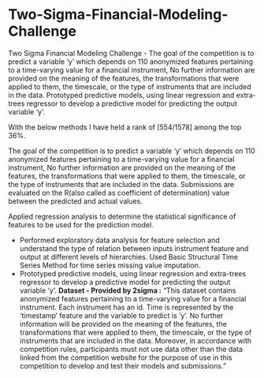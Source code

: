 # Two-Sigma-Financial-Modeling-Challenge
Two Sigma Financial Modeling Challenge - The goal of the competition is to predict a variable ‘y’ which depends on 110 anonymized features pertaining to a time-varying value for a financial instrument, No further information are provided on the meaning of the features, the transformations that were applied to them, the timescale, or the type of instruments that are included in the data. Prototyped predictive models, using linear regression and extra-trees regressor to develop a predictive model for predicting the output variable ‘y’. 

With the below methods I have held a rank of [554/1578] among the top 36%.

The goal of the competition is to predict a variable ‘y’ which depends on 110 anonymized features pertaining to a time-varying value for a financial instrument, No further information are provided on the meaning of the features, the transformations that were applied to them, the timescale, or the type of instruments that are included in the data. Submissions are evaluated on the R(also called as coefficient of determination) value between the predicted and actual values.

Applied regression analysis to determine the statistical significance of features to be used for the prediction model.
- Performed exploratory data analysis for feature selection and understand the type of relation between inputs instrument feature and output at different levels of hierarchies. Used Basic Structural Time Series Method for time series missing value imputation.
- Prototyped predictive models, using linear regression and extra-trees regressor to develop a predictive model for predicting the output variable ‘y’.
**Dataset - Provided by 2sigma :** “This dataset contains anonymized features pertaining to a time-varying value for a financial instrument. Each instrument has an id. Time is represented by the ‘timestamp’ feature and the variable to predict is ‘y’. No further information will be provided on the meaning of the features, the transformations that were applied to them, the timescale, or the type of instruments that are included in the data. Moreover, in accordance with competition rules, participants must not use data other than the data linked from the competition website for the purpose of use in this competition to develop and test their models and submissions.”
